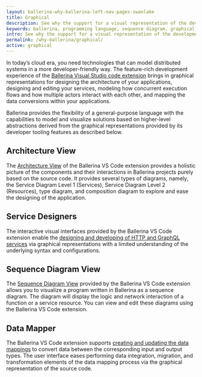 ```yaml
---
layout: ballerina-why-ballerina-left-nav-pages-swanlake
title: Graphical
description: See why the support for a visual representation of the development experience lays the foundation for designing the syntax and semantics of the Ballerina programming language.
keywords: ballerina, programming language, sequence diagram, graphical, diagram editor, why ballerina
intro: See why the support for a visual representation of the development experience lays the foundation for designing the syntax and semantics of the Ballerina programming language.
permalink: /why-ballerina/graphical/
active: graphical
---
```


In today’s cloud era, you need technologies that can model distributed systems in a more developer-friendly way. The feature-rich development experience of the [Ballerina Visual Studio code extension](/vscode/) brings in graphical representations for designing the architecture of your applications, designing and editing your services, modeling how concurrent execution flows and how multiple actors interact with each other, and mapping the data conversions within your applications.

Ballerina provides the flexibility of a general-purpose language with the capabilities to model and visualize solutions based on higher-level abstractions derived from the graphical representations provided by its developer tooling features as described below.

## Architecture View

The [Architecture View](https://wso2.com/ballerina/vscode/docs/design-the-application/) of the Ballerina VS Code extension provides a holistic picture of the components and their interactions in Ballerina projects purely based on the source code. It provides several types of diagrams, namely, the Service Diagram Level 1 (Services), Service Diagram Level 2 (Resources), type diagram, and composition diagram to explore and ease the designing of the application.  

## Service Designers

The interactive visual interfaces provided by the Ballerina VS Code extension enable the [designing and developing of HTTP and GraphQL services](https://wso2.com/ballerina/vscode/docs/design-the-services/) via graphical representations with a limited understanding of the underlying syntax and configurations.

## Sequence Diagram View

The [Sequence Diagram View](https://wso2.com/ballerina/vscode/docs/implement-the-code/sequence-diagram-view/) provided by the Ballerina VS Code extension allows you to visualize a program written in Ballerina as a sequence diagram. The diagram will display the logic and network interaction of a function or a service resource. You can view and edit these diagrams using the Ballerina VS Code extension.

## Data Mapper

The Ballerina VS Code extension supports [creating and updating the data mappings]((https://wso2.com/ballerina/vscode/docs/implement-the-code/data-mapper/)) to convert data between the corresponding input and output types. The user interface eases performing data integration, migration, and transformation elements of the data mapping process via the graphical representation of the source code.
